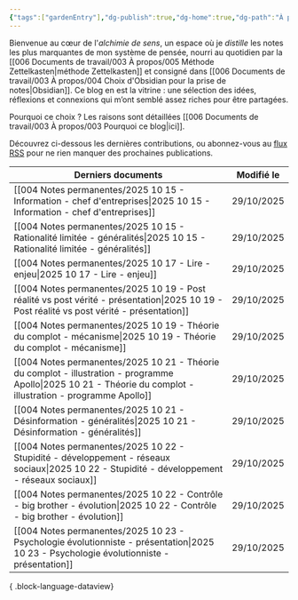 ```yaml
---
{"tags":["gardenEntry"],"dg-publish":true,"dg-home":true,"dg-path":"À propos/001 Accueil.md","permalink":"/a-propos/001-accueil/","dgPassFrontmatter":true}
---
```


Bienvenue au cœur de l'*alchimie de sens*, un espace où je *distille* les notes les plus marquantes de mon système de pensée, nourri au quotidien par la [[006 Documents de travail/003 À propos/005 Méthode Zettelkasten\|méthode Zettelkasten]] et consigné dans [[006 Documents de travail/003 À propos/004 Choix d'Obsidian pour la prise de notes\|Obsidian]]. Ce blog en est la vitrine : une sélection des idées, réflexions et connexions qui m’ont semblé assez riches pour être partagées.

Pourquoi ce choix ? Les raisons sont détaillées [[006 Documents de travail/003 À propos/003 Pourquoi ce blog\|ici]].

Découvrez ci-dessous les dernières contributions, ou abonnez-vous au [flux RSS](https://sebastiendathane.vercel.app/feed.xml) pour ne rien manquer des prochaines publications.

| Derniers documents                                                                                                                                                | Modifié le |
| ----------------------------------------------------------------------------------------------------------------------------------------------------------------- | ---------- |
| [[004 Notes permanentes/2025 10 15 - Information - chef d'entreprises\|2025 10 15 - Information - chef d'entreprises]]                                         | 29/10/2025 |
| [[004 Notes permanentes/2025 10 15 - Rationalité limitée - généralités\|2025 10 15 - Rationalité limitée - généralités]]                                       | 29/10/2025 |
| [[004 Notes permanentes/2025 10 17 - Lire - enjeu\|2025 10 17 - Lire - enjeu]]                                                                                 | 29/10/2025 |
| [[004 Notes permanentes/2025 10 19 - Post réalité vs post vérité - présentation\|2025 10 19 - Post réalité vs post vérité - présentation]]                     | 29/10/2025 |
| [[004 Notes permanentes/2025 10 19 - Théorie du complot - mécanisme\|2025 10 19 - Théorie du complot - mécanisme]]                                             | 29/10/2025 |
| [[004 Notes permanentes/2025 10 21 - Théorie du complot - illustration - programme Apollo\|2025 10 21 - Théorie du complot - illustration - programme Apollo]] | 29/10/2025 |
| [[004 Notes permanentes/2025 10 21 - Désinformation - généralités\|2025 10 21 - Désinformation - généralités]]                                                 | 29/10/2025 |
| [[004 Notes permanentes/2025 10 22 - Stupidité - développement - réseaux sociaux\|2025 10 22 - Stupidité - développement - réseaux sociaux]]                   | 29/10/2025 |
| [[004 Notes permanentes/2025 10 22 - Contrôle - big brother - évolution\|2025 10 22 - Contrôle - big brother - évolution]]                                     | 29/10/2025 |
| [[004 Notes permanentes/2025 10 23 - Psychologie évolutionniste - présentation\|2025 10 23 - Psychologie évolutionniste - présentation]]                       | 29/10/2025 |

{ .block-language-dataview}
